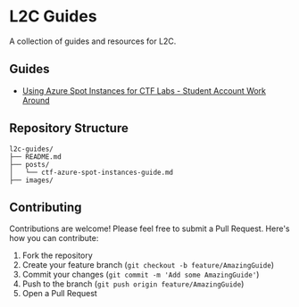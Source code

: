 # L2C Guides

A collection of guides and resources for L2C.

## Guides

- [Using Azure Spot Instances for CTF Labs - Student Account Work Around](posts/2024-10-30-azure-spot-instances)

## Repository Structure

```
l2c-guides/
├── README.md
├── posts/
│   └── ctf-azure-spot-instances-guide.md
├── images/
```

## Contributing

Contributions are welcome! Please feel free to submit a Pull Request. Here's how you can contribute:

1. Fork the repository
2. Create your feature branch (`git checkout -b feature/AmazingGuide`)
3. Commit your changes (`git commit -m 'Add some AmazingGuide'`)
4. Push to the branch (`git push origin feature/AmazingGuide`)
5. Open a Pull Request
